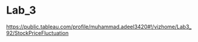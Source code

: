# Lab_3

https://public.tableau.com/profile/muhammad.adeel3420#!/vizhome/Lab3_92/StockPriceFluctuation
